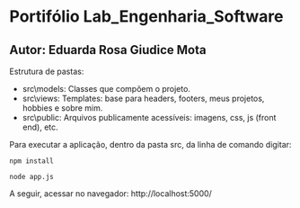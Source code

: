 # Portifólio Lab_Engenharia_Software

## Autor: Eduarda Rosa Giudice Mota

Estrutura de pastas:

* src\models: Classes que compõem o projeto.
* src\views: Templates: base para headers, footers, meus projetos, hobbies e sobre mim.
* src\public: Arquivos publicamente acessíveis: imagens, css, js (front end), etc.

Para executar a aplicação, dentro da pasta src, da linha de comando digitar:

```console
npm install
```
```console
node app.js
```
A seguir, acessar no navegador: http://localhost:5000/